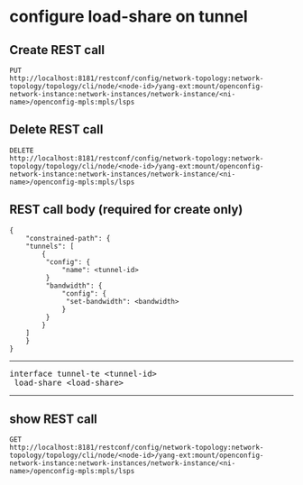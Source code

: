 # configure load-share on tunnel

## Create REST call

```
PUT
http://localhost:8181/restconf/config/network-topology:network-topology/topology/cli/node/<node-id>/yang-ext:mount/openconfig-network-instance:network-instances/network-instance/<ni-name>/openconfig-mpls:mpls/lsps
```
## Delete REST call

```
DELETE
http://localhost:8181/restconf/config/network-topology:network-topology/topology/cli/node/<node-id>/yang-ext:mount/openconfig-network-instance:network-instances/network-instance/<ni-name>/openconfig-mpls:mpls/lsps
```

## REST call body (required for create only)

```
{
    "constrained-path": {
	"tunnels": [
	    {
		 "config": {
			 "name": <tunnel-id>
		 }
		 "bandwidth": {
		     "config": {
			  "set-bandwidth": <bandwidth>
		     }
		 }
	    }
	]
    }
}
```


---

<pre>
interface tunnel-te &lt;tunnel-id&gt;
 load-share &lt;load-share&gt;
</pre>

---

## show REST call

```
GET
http://localhost:8181/restconf/config/network-topology:network-topology/topology/cli/node/<node-id>/yang-ext:mount/openconfig-network-instance:network-instances/network-instance/<ni-name>/openconfig-mpls:mpls/lsps
```
